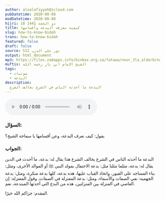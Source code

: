 ```yaml
---
author: alsalafiyyah@icloud.com
pubDatetime: 2020-08-08
modDatetime: 2020-08-08
hijri: 18 ذو الحجة 1441
title: كيفية معرفة البدعة وأقسامها
slug: how-to-know-bidah
trans: how-to-know-bidah
featured: false
draft: false
source: نور على الدرب 512
output: html_document
mp3: https://files.zadapps.info/binbaz.org.sa/fatawa/nour_3la_aldarb/nour_512/51202.mp3
muftis: الشيخ الإمام ابن باز رحمه الله
tags:
  - صوتيات
  - البدعة
description:
  البدعة ما أحدثه الناس في الشرع يخالف الشرع
---
```


<audio controls>
 <source src="https://files.zadapps.info/binbaz.org.sa/fatawa/nour_3la_aldarb/nour_512/51202.mp3" type="audio/mpeg"/>
 <p>لا يدعم متصفحك عنصر الصوت</p>
</audio>

### السؤال:
يقول: كيف نعرف البدعة، وعن أقسامها يا سماحة الشيخ؟ 

### الجواب:
البدعة ما أحدثه الناس في الشرع يخالف الشرع هذا يقال له: بدعة، ما أحدث في الدين يقال له: بدعة، مثلما مثلنا مثل: بدعة الاحتفال بمولد النبي ﷺ أو الموالد الأخرى، ومثل: بناء المساجد على القبور، واتخاذ القباب عليها، هذه بدعة، كلها بدعة منكرة، ومثل: بدعة الجهمية: نفي الصفات والأسماء، ومثل: بدعة المعتزلة في الصفات، وقول المعتزلة: إن العاصي في المنزلة بين المنزلتين، هذه من البدع التي أحدثها المبتدعة، نعم. 

المقدم: جزاكم الله خيرًا. 
